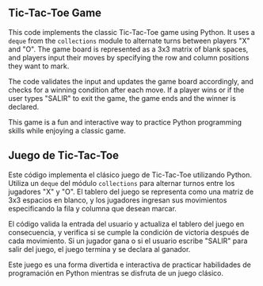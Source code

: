 ## Tic-Tac-Toe Game

This code implements the classic Tic-Tac-Toe game using Python. It uses a `deque` from the `collections` module to alternate turns between players "X" and "O". The game board is represented as a 3x3 matrix of blank spaces, and players input their moves by specifying the row and column positions they want to mark.

The code validates the input and updates the game board accordingly, and checks for a winning condition after each move. If a player wins or if the user types "SALIR" to exit the game, the game ends and the winner is declared.

This game is a fun and interactive way to practice Python programming skills while enjoying a classic game.

## Juego de Tic-Tac-Toe

Este código implementa el clásico juego de Tic-Tac-Toe utilizando Python. Utiliza un `deque` del módulo `collections` para alternar turnos entre los jugadores "X" y "O". El tablero del juego se representa como una matriz de 3x3 espacios en blanco, y los jugadores ingresan sus movimientos especificando la fila y columna que desean marcar.

El código valida la entrada del usuario y actualiza el tablero del juego en consecuencia, y verifica si se cumple la condición de victoria después de cada movimiento. Si un jugador gana o si el usuario escribe "SALIR" para salir del juego, el juego termina y se declara al ganador.

Este juego es una forma divertida e interactiva de practicar habilidades de programación en Python mientras se disfruta de un juego clásico.
